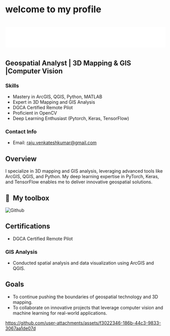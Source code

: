 # welcome to my profile
<h1 align="center">
  <img src="https://github.com/venkateshkumarraju/venkateshkumarraju/blob/main/name.svg"VENKATESH KUMAR RAJU" />
</h1>

## Geospatial Analyst | 3D Mapping & GIS |Computer Vision

### Skills
- Mastery in ArcGIS, QGIS, Python, MATLAB
- Expert in 3D Mapping and GIS Analysis
- DGCA Certified Remote Pilot
- Proficient in OpenCV
- Deep Learning Enthusiast (Pytorch, Keras, TensorFlow)
### Contact Info
- Email: raju.venkateshkumar@gmail.com

## Overview
I specialize in 3D mapping and GIS analysis, leveraging advanced tools like ArcGIS, QGIS, and Python. My deep learning expertise in PyTorch, Keras, and TensorFlow enables me to deliver innovative geospatial solutions.

## 🧰 &nbsp;My toolbox


<img  src="https://github.com/CyrisXD/CyrisXD/raw/master/assets/Github.png" alt="Github"/> &nbsp;

## Certifications
- DGCA Certified Remote Pilot
### GIS Analysis
- Conducted spatial analysis and data visualization using ArcGIS and QGIS.

## Goals
- To continue pushing the boundaries of geospatial technology and 3D mapping.
- To collaborate on innovative projects that leverage computer vision and machine learning for real-world applications.




https://github.com/user-attachments/assets/f3022346-186b-44c3-9833-3067aa1de07d









<!---
venkateshkumarraju/venkateshkumarraju is a ✨ special ✨ repository because its `README.md` (this file) appears on your GitHub profile.
You can click the Preview link to take a look at your changes.
--->
